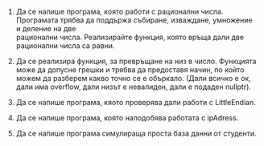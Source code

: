 1. Да се напише програма, която работи с рационални числа.    
   Програмата трябва да поддържа събиране, изваждане, умножение и   деление на две   
   рационални числа. Реализирайте функция, която връща дали две рационални числа са равни.

2. Да се реализира функция, за превръщане на низ в число. Функцията може да допусне грешки и  трябва да предоставя начин, по който можем да 
   разберем какво точно се е объркало. (Дали всичко е ок, дали има overflow, дали низът е невалиден, дали е подаден nullptr).

3. Да се напише програма, кяото проверява дали работи с LittleEndian.

4. Да се напише програма, която наподобява работата с ipAdress.

5. Да се напише програма симулираща проста база данни от студенти.   
